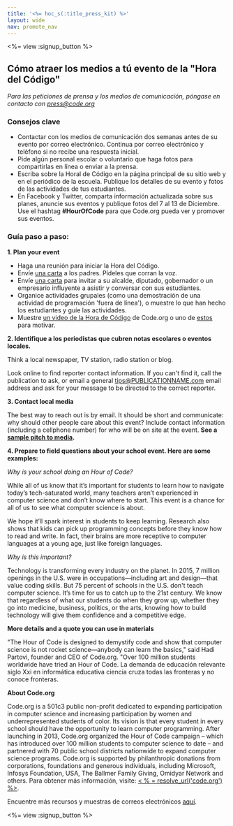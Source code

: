 ```yaml
---
title: '<%= hoc_s(:title_press_kit) %>'
layout: wide
nav: promote_nav
---
```

<%= view :signup_button %>

## Cómo atraer los medios a tú evento de la "Hora del Código"

*Para las peticiones de prensa y los medios de comunicación, póngase en contacto con <press@code.org>*

### Consejos clave

- Contactar con los medios de comunicación dos semanas antes de su evento por correo electrónico. Continua por correo electrónico y teléfono si no recibe una respuesta inicial.
- Pide algún personal escolar o voluntario que haga fotos para compartirlas en línea o enviar a la prensa.
- Escriba sobre la Horal de Código en la página principal de su sitio web y en el periódico de la escuela. Publique los detalles de su evento y fotos de las actividades de tus estudiantes.
- En Facebook y Twitter, comparta información actualizada sobre sus planes, anuncie sus eventos y publique fotos del 7 al 13 de Diciembre. Use el hashtag **#HourOfCode** para que Code.org pueda ver y promover sus eventos.

### Guía paso a paso:

**1. Plan your event**

- Haga una reunión para iniciar la Hora del Código.
- Envíe [una carta](<%= resolve_url('/promote/resources#sample-emails') %>) a los padres. Pídeles que corran la voz.
- Envíe [una carta](<%= resolve_url('/promote/resources#sample-emails') %>) para invitar a su alcalde, diputado, gobernador o un empresario influyente a asistir y conversar con sus estudiantes.
- Organice actividades grupales (como una demostración de una actividad de programación 'fuera de línea'), o muestre lo que han hecho los estudiantes y guíe las actividades.
- Muestre [un video de la Hora de Código](<%= resolve_url('/') %>) de Code.org o uno de [estos](<%= resolve_url('/promote/resources#videos') %>) para motivar.

**2. Identifique a los periodistas que cubren notas escolares o eventos locales.**

Think a local newspaper, TV station, radio station or blog.

Look online to find reporter contact information. If you can't find it, call the publication to ask, or email a general tips@PUBLICATIONNAME.com email address and ask for your message to be directed to the correct reporter.

**3. Contact local media**

The best way to reach out is by email. It should be short and communicate: why should other people care about this event? Include contact information (including a cellphone number) for who will be on site at the event. **See a [sample pitch to media](<%= resolve_url('/promote/resources#sample-emails') %>).**

**4. Prepare to field questions about your school event. Here are some examples:**

*Why is your school doing an Hour of Code?*

While all of us know that it’s important for students to learn how to navigate today’s tech-saturated world, many teachers aren’t experienced in computer science and don’t know where to start. This event is a chance for all of us to see what computer science is about.

We hope it’ll spark interest in students to keep learning. Research also shows that kids can pick up programming concepts before they know how to read and write. In fact, their brains are more receptive to computer languages at a young age, just like foreign languages.

*Why is this important?*

Technology is transforming every industry on the planet. In 2015, 7 million openings in the U.S. were in occupations—including art and design—that value coding skills. But 75 percent of schools in the U.S. don't teach computer science. It’s time for us to catch up to the 21st century. We know that regardless of what our students do when they grow up, whether they go into medicine, business, politics, or the arts, knowing how to build technology will give them confidence and a competitive edge.

**More details and a quote you can use in materials**

"The Hour of Code is designed to demystify code and show that computer science is not rocket science—anybody can learn the basics," said Hadi Partovi, founder and CEO of Code.org. "Over 100 million students worldwide have tried an Hour of Code. La demanda de educación relevante siglo Xxi en informática educativa ciencia cruza todas las fronteras y no conoce fronteras.

**About Code.org**

Code.org is a 501c3 public non-profit dedicated to expanding participation in computer science and increasing participation by women and underrepresented students of color. Its vision is that every student in every school should have the opportunity to learn computer programming. After launching in 2013, Code.org organized the Hour of Code campaign – which has introduced over 100 million students to computer science to date – and partnered with 70 public school districts nationwide to expand computer science programs. Code.org is supported by philanthropic donations from corporations, foundations and generous individuals, including Microsoft, Infosys Foundation, USA, The Ballmer Family Giving, Omidyar Network and others. Para obtener más información, visite: [ < % = resolve_url('code.org') %>](<%= resolve_url('https://code.org') %>).

  
Encuentre más recursos y muestras de correos electrónicos [aquí](<%= resolve_url('/promote') %>).

<%= view :signup_button %>